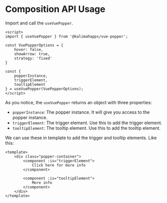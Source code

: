 # Composition API Usage

Import and call the `useVuePopper`.
```vue
<script>
import { useVuePopper } from '@kalimahapps/vue-popper';

const VuePopperOptions = {
	hover: false,
	showArrow: true,
	strategy: 'fixed'
}

const {
	popperInstance,
	triggerElement,
	tooltipElement
} = useVuePopper(VuePopperOptions);
</script>
```

As you notice, the `useVuePopper` returns an object with three properties:
- `popperInstance`: The popper instance. It will give you access to the popper instance.
- `triggerElement`: The trigger element. Use this to add the trigger element.
- `tooltipElement`: The tooltip element. Use this to add the tooltip element.

We can use these in template to add the trigger and tooltip elements. Like this:

```vue
<template>
	<div class="popper-container">
		<component :is="triggerElement">
			Click here for more info
		</component>

		<component :is="tooltipElement">
			More info
		</component>
	</div>
</template>
```